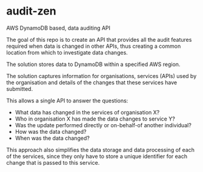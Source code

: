 audit-zen
=========

AWS DynamoDB based, data auditing API

The goal of this repo is to create an API that provides all the audit features required 
when data is changed in other APIs, thus creating a common location from which to 
investigate data changes.

The solution stores data to DynamoDB within a specified AWS region.

The solution captures information for organisations, services (APIs) used by the organisation
and details of the changes that these services have submitted.

This allows a single API to answer the questions:

- What data has changed in the services of organisation X?
- Who in organisation X has made the data changes to service Y?
- Was the update performed directly or on-behalf-of another individual?
- How was the data changed?
- When was the data changed?

This approach also simplifies the data storage and data processing of each of the services,
since they only have to store a unique identifier for each change that is passed to this service.


